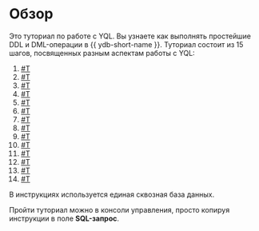 # Обзор

Это туториал по работе с YQL. Вы узнаете как выполнять простейшие DDL и DML-операции в {{ ydb-short-name }}. Туториал состоит из 15 шагов, посвященных разным аспектам работы с YQL:

1. [#T](01_Create_demo_tables.md)
1. [#T](02_Fill_tables_with_data.md)
1. [#T](03_Select_all_columns.md)
1. [#T](04_Select_specific_columns.md)
1. [#T](05_Basic_filter_and_sort.md)
1. [#T](06_Basic_aggregation.md)
1. [#T](07_Conditional_values.md)
1. [#T](09_Join_tables.md)
1. [#T](10_Replace_into.md)
1. [#T](11_Upsert_into.md)
1. [#T](12_Insert_into.md)
1. [#T](13_Update.md)
1. [#T](14_Delete.md)
1. [#T](15_Alter_table.md)

В инструкциях используется единая сквозная база данных.

Пройти туториал можно в консоли управления, просто копируя инструкции в поле **SQL-запрос**.
